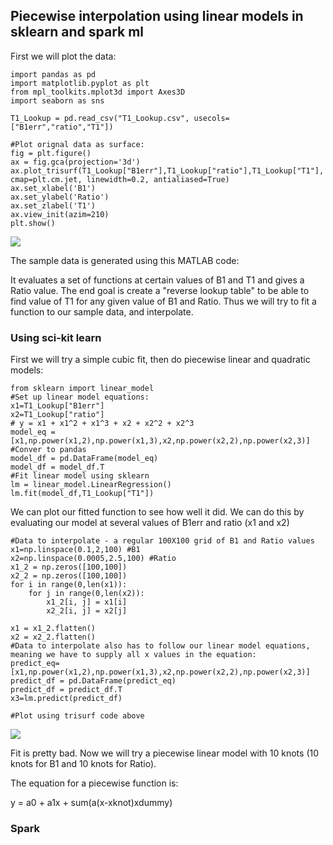 ## Piecewise interpolation using linear models in sklearn and spark ml

First we will plot the data:

```
import pandas as pd
import matplotlib.pyplot as plt
from mpl_toolkits.mplot3d import Axes3D
import seaborn as sns

T1_Lookup = pd.read_csv("T1_Lookup.csv", usecols=["B1err","ratio","T1"])

#Plot orignal data as surface:
fig = plt.figure()
ax = fig.gca(projection='3d')
ax.plot_trisurf(T1_Lookup["B1err"],T1_Lookup["ratio"],T1_Lookup["T1"], cmap=plt.cm.jet, linewidth=0.2, antialiased=True)
ax.set_xlabel('B1')
ax.set_ylabel('Ratio')
ax.set_zlabel('T1')
ax.view_init(azim=210)
plt.show()
```

![](imgs/Sample_Look_up.png)

The sample data is generated using this MATLAB code:

It evaluates a set of functions at certain values of B1 and T1 and gives a Ratio value. The end goal is create a "reverse lookup table" to be able to find value of T1 for any given value of B1 and Ratio. Thus we will try to fit a function to our sample data, and interpolate.

### Using sci-kit learn
First we will try a simple cubic fit, then do piecewise linear and quadratic models:

```
from sklearn import linear_model
#Set up linear model equations:
x1=T1_Lookup["B1err"]
x2=T1_Lookup["ratio"]
# y = x1 + x1^2 + x1^3 + x2 + x2^2 + x2^3
model_eq = [x1,np.power(x1,2),np.power(x1,3),x2,np.power(x2,2),np.power(x2,3)]
#Conver to pandas
model_df = pd.DataFrame(model_eq)
model_df = model_df.T
#Fit linear model using sklearn
lm = linear_model.LinearRegression()
lm.fit(model_df,T1_Lookup["T1"])
```
We can plot our fitted function to see how well it did. We can do this by evaluating our model at several values of B1err and ratio (x1 and x2)

```
#Data to interpolate - a regular 100X100 grid of B1 and Ratio values
x1=np.linspace(0.1,2,100) #B1
x2=np.linspace(0.0005,2.5,100) #Ratio
x1_2 = np.zeros([100,100])
x2_2 = np.zeros([100,100])
for i in range(0,len(x1)):
    for j in range(0,len(x2)):
        x1_2[i, j] = x1[i]
        x2_2[i, j] = x2[j]

x1 = x1_2.flatten()
x2 = x2_2.flatten()
#Data to interpolate also has to follow our linear model equations, meaning we have to supply all x values in the equation:
predict_eq=[x1,np.power(x1,2),np.power(x1,3),x2,np.power(x2,2),np.power(x2,3)]
predict_df = pd.DataFrame(predict_eq)
predict_df = predict_df.T
x3=lm.predict(predict_df)

#Plot using trisurf code above
```
![](imgs/cubic_fit.png)

Fit is pretty bad. Now we will try a piecewise linear model with 10 knots (10 knots for B1 and 10 knots for Ratio).

The equation for a piecewise function is:

y = a0 + a1x + sum(a(x-xknot)xdummy)


### Spark

